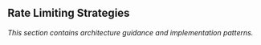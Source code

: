 ## Rate Limiting Strategies

_This section contains architecture guidance and implementation patterns._
